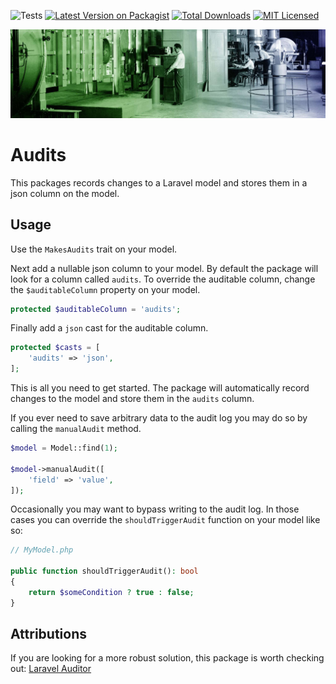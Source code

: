 ![Tests](https://github.com/zaengle/audits/workflows/Tests/badge.svg?branch=master)
[![Latest Version on Packagist](https://img.shields.io/packagist/v/zaengle/audits.svg?style=flat-square)](https://packagist.org/packages/zaengle/audits)
[![Total Downloads](https://img.shields.io/packagist/dt/zaengle/audits.svg?style=flat-square)](https://packagist.org/packages/zaengle/audits)
[![MIT Licensed](https://img.shields.io/badge/license-MIT-brightgreen.svg?style=flat-square)](LICENSE.md)

![audit header](audit-header.jpg)

# Audits
This packages records changes to a Laravel model and stores them in a json column on the model.

## Usage

Use the `MakesAudits` trait on your model.

Next add a nullable json column to your model. By default the package will look for a column called `audits`. To override the auditable column, change the `$auditableColumn` property on your model.
```php
protected $auditableColumn = 'audits';
```

Finally add a `json` cast for the auditable column.
```php
protected $casts = [
    'audits' => 'json',
];
```

This is all you need to get started. The package will automatically record changes to the model and store them in the `audits` column.

If you ever need to save arbitrary data to the audit log you may do so by calling the `manualAudit` method.
```php
$model = Model::find(1);

$model->manualAudit([
    'field' => 'value',
]);
```

Occasionally you may want to bypass writing to the audit log. In those cases you can override the `shouldTriggerAudit` function on your model like so:

```php
// MyModel.php

public function shouldTriggerAudit(): bool
{
    return $someCondition ? true : false;
}
```

## Attributions

If you are looking for a more robust solution, this package is worth checking out: [Laravel Auditor](http://www.laravel-auditing.com/docs/9.0/auditor)
